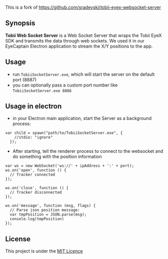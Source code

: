 This is a fork of https://github.com/sradevski/tobii-eyex-websocket-server


## Synopsis

**Tobii Web Socket Server** is a Web Socket Server that wraps the Tobii EyeX SDK and transmits the data through web sockets. We used it in our EyeCaptain Electron application to stream the X/Y positions to the app.

## Usage

- run `TobiiSocketServer.exe`, which will start the server on the default port (8887)
- you can optionally pass a custom port number like `TobiiSocketServer.exe 8886`

## Usage in electron

- in your Electron main application, start the Server as a background process:

```
var child = spawn("path/to/TobiiSocketServer.exe", {
    //stdio: "ignore"
  });
```

- After starting, tell the renderer process to connect to the websocket and do something with the position information

```
var ws = new WebSocket('ws://' + ipAddress + ':' + port);
ws.on('open', function () {
  // Tracker connected
});

ws.on('close', function () {
  // Tracker disconnected
});

ws.on('message', function (msg, flags) {
  // Parse json position message:
  var tmpPosition = JSON.parse(msg);
  console.log(tmpPosition)
});
```

## License

This project is under the [MIT Licence](LICENSE)
